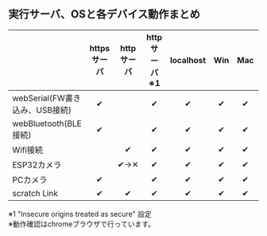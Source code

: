 ## 実行サーバ、OSと各デバイス動作まとめ

| |httpsサーバ|httpサーバ|httpサーバ ※1|localhost|Win|Mac|ChromeOS|iPad|
|---|:-:|:-:|:-:|:-:|:-:|:-:|:-:|:-:|
|webSerial(FW書き込み、USB接続)|✔| |✔|✔|✔|✔|✔| |
|webBluetooth(BLE接続)|✔| |✔|✔|✔|✔|✔| |
|Wifi接続| |✔|✔|✔|✔|✔|✔|✔|
|ESP32カメラ| |✔→✕|✔|✔|✔|✔|✔|？|
|PCカメラ|✔| |✔|✔|✔|✔|✔|✔|
|scratch Link|✔|✔|✔|✔|✔|✔| | |

※1 "Insecure origins treated as secure" 設定  
※動作確認はchromeブラウザで行っています。
